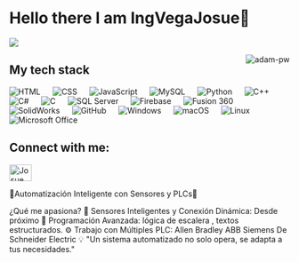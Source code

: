 # Hello there I am IngVegaJosue👋

![](https://github.com/halfrost/halfrost/blob/master/icons/header_.png)


<p><img align="right" src="https://github.com/Adam-pw/Adam-pw/blob/main/animation_500_kxa883sd.gif" alt="adam-pw" /></p>

## My tech stack

<p align="left"> 
  <a> 
    <img alt="HTML" src="https://img.shields.io/badge/-HTML-orange?logo=html5&logoColor=white">
  </a> 
  &emsp;
  <a> 
    <img alt="CSS" src="https://img.shields.io/badge/-CSS-blue?logo=css3&logoColor=white">
  </a> 
  &emsp;
  <a> 
    <img alt="JavaScript" src="https://img.shields.io/badge/-JavaScript-yellow?logo=javascript&logoColor=black">
  </a>
  &emsp;
  <a> 
    <img alt="MySQL" src="https://img.shields.io/badge/-MySQL-blue?logo=mysql&logoColor=white">
  </a>
  &emsp;
  <a>
    <img alt="Python" src="https://img.shields.io/badge/-Python-green?logo=python&logoColor=white">
  </a>
  &emsp;
  <a>
    <img alt="C++" src="https://img.shields.io/badge/-C++-00599C?logo=cplusplus&logoColor=white">
  </a>
  &emsp;
  <a>
    <img alt="C#" src="https://img.shields.io/badge/-C%23-68217A?logo=csharp&logoColor=white">
  </a>
  &emsp;
  <a>
    <img alt="C" src="https://img.shields.io/badge/-C-grey?logo=c&logoColor=white">
  </a>
  &emsp;
  <a>
    <img alt="SQL Server" src="https://img.shields.io/badge/-SQL%20Server-red?logo=microsoftsqlserver&logoColor=white">
  </a>
  &emsp;
  <a>
    <img alt="Firebase" src="https://img.shields.io/badge/-Firebase-orange?logo=firebase&logoColor=white">
  </a>
  &emsp;
  <a>
    <img alt="Fusion 360" src="https://img.shields.io/badge/-Fusion%20360-lightblue?logo=autodesk&logoColor=black">
  </a>
  &emsp;
  <a>
    <img alt="SolidWorks" src="https://img.shields.io/badge/-SolidWorks-red?logo=solidworks&logoColor=white">
  </a>
  &emsp;
  <a>
    <img alt="GitHub" src="https://img.shields.io/badge/-GitHub-black?logo=github&logoColor=white">
  </a>
  &emsp;
  <a>
    <img alt="Windows" src="https://img.shields.io/badge/-Windows-blue?logo=windows&logoColor=white">
  </a>
  &emsp;
  <a>
    <img alt="macOS" src="https://img.shields.io/badge/-macOS-black?logo=apple&logoColor=white">
  </a>
  &emsp;
  <a>
    <img alt="Linux" src="https://img.shields.io/badge/-Linux-yellow?logo=linux&logoColor=black">
  </a>
  &emsp;
  <a>
    <img alt="Microsoft Office" src="https://img.shields.io/badge/-Microsoft%20Office-orange?logo=microsoftoffice&logoColor=white">
  </a>
</p>



## Connect with me:
<p align="left">
  <a href="https://www.linkedin.com/in/jesus-josue-aparicio-vega-10722925a/" target="blank"><img align="center"
      src="https://raw.githubusercontent.com/rahuldkjain/github-profile-readme-generator/master/src/images/icons/Social/linked-in-alt.svg"
      alt="Josue Vega" height="30" width="40" /></a>
</p>
🌟Automatización Inteligente con Sensores y PLCs🌟
<p
Transformando tecnologías en soluciones automatizadas para la industria del mañana
  
¿Qué me apasiona?
🔗 Sensores Inteligentes y Conexión Dinámica: Desde próximo
🧠 Programación Avanzada: lógica de escalera , textos estructurados.
⚙️ Trabajo con Múltiples PLC:
Allen Bradley 
ABB
Siemens
De
Schneider Electric
💡 "Un sistema automatizado no solo opera, se adapta a tus necesidades."

<p
